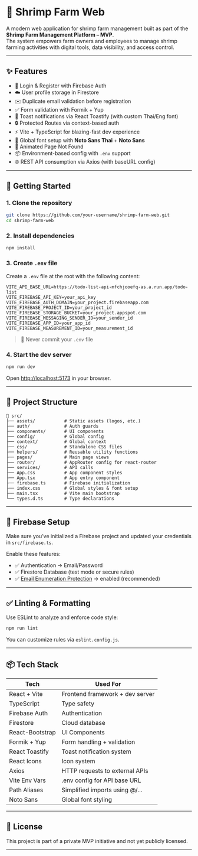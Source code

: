 # 🦐 Shrimp Farm Web

A modern web application for shrimp farm management built as part of the **Shrimp Farm Management Platform – MVP**.  
The system empowers farm owners and employees to manage shrimp farming activities with digital tools, data visibility, and access control.

---

## ✨ Features

- 🔐 Login & Register with Firebase Auth  
- ☁️ User profile storage in Firestore  
- ✉️ Duplicate email validation before registration  
- ✅ Form validation with Formik + Yup  
- 💬 Toast notifications via React Toastify (with custom Thai/Eng font)  
- 🔒 Protected Routes via context-based auth  
- ⚡ Vite + TypeScript for blazing-fast dev experience  
- 🎨 Global font setup with **Noto Sans Thai** + **Noto Sans**  
- 🚫 Animated Page Not Found  
- 📦 Environment-based config with `.env` support  
- 🌐 REST API consumption via Axios (with baseURL config)  

---

## 🚀 Getting Started

### 1. Clone the repository

```bash
git clone https://github.com/your-username/shrimp-farm-web.git
cd shrimp-farm-web
```

### 2. Install dependencies

```bash
npm install
```

### 3. Create `.env` file
Create a `.env` file at the root with the following content:
```env
VITE_API_BASE_URL=https://todo-list-api-mfchjooefq-as.a.run.app/todo-list
VITE_FIREBASE_API_KEY=your_api_key
VITE_FIREBASE_AUTH_DOMAIN=your_project.firebaseapp.com
VITE_FIREBASE_PROJECT_ID=your_project_id
VITE_FIREBASE_STORAGE_BUCKET=your_project.appspot.com
VITE_FIREBASE_MESSAGING_SENDER_ID=your_sender_id
VITE_FIREBASE_APP_ID=your_app_id
VITE_FIREBASE_MEASUREMENT_ID=your_measurement_id
```

> 🔐 Never commit your `.env` file

### 4. Start the dev server

```bash
npm run dev
```

Open [http://localhost:5173](http://localhost:5173) in your browser.

---

## 🔧 Project Structure

```
📁 src/
├── assets/           # Static assets (logos, etc.)
├── auth/             # Auth guards
├── components/       # UI components     
├── config/           # Global config
├── context/          # Global context
├── css/              # Standalone CSS files
├── helpers/          # Reusable utility functions
├── pages/            # Main page views
├── router/           # AppRouter config for react-router
├── services/         # API calls
├── App.css           # App component styles
├── App.tsx           # App entry component
├── firebase.ts       # Firebase initialization
├── index.css         # Global styles & font setup
├── main.tsx          # Vite main bootstrap
└── types.d.ts        # Type declarations
```

---

## 🔐 Firebase Setup

Make sure you’ve initialized a Firebase project and updated your credentials in `src/firebase.ts`.

Enable these features:
- ✅ Authentication → Email/Password  
- ✅ Firestore Database (test mode or secure rules)  
- ✅ [Email Enumeration Protection](https://firebase.google.com/docs/auth/admin/email-enumeration-protection) → enabled (recommended)

---

## ✅ Linting & Formatting

Use ESLint to analyze and enforce code style:

```bash
npm run lint
```

You can customize rules via `eslint.config.js`.

---

## 📦 Tech Stack

| Tech               | Used For                         |
|--------------------|----------------------------------|
| React + Vite       | Frontend framework + dev server  |
| TypeScript         | Type safety                      |
| Firebase Auth      | Authentication                   |
| Firestore          | Cloud database                   |
| React-Bootstrap    | UI Components                    |
| Formik + Yup       | Form handling + validation       |
| React Toastify     | Toast notification system        |
| React Icons        | Icon system                      |
| Axios              | HTTP requests to external APIs   |
| Vite Env Vars      | .env config for API base URL     |
| Path Aliases       | Simplified imports using @/...   |
| Noto Sans          | Global font styling              |
---

## 📁 License

This project is part of a private MVP initiative and not yet publicly licensed.

---
